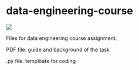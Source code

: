 # data-engineering-course

<img src=https://modulai.io/app/themes/modulai/dist/images/logo-color_1e2e2c7f.svg>

Files for data engineering course assignment. 

PDF file: guide and background of the task

.py file. templöate for coding
